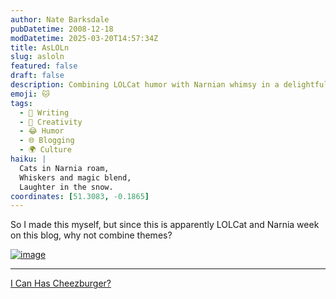 ```yaml
---
author: Nate Barksdale
pubDatetime: 2008-12-18
modDatetime: 2025-03-20T14:57:34Z
title: AsLOLn
slug: asloln
featured: false
draft: false
description: Combining LOLCat humor with Narnian whimsy in a delightful mashup.
emoji: 🐱
tags:
  - 📝 Writing
  - 🎨 Creativity
  - 😂 Humor
  - 🌐 Blogging
  - 🌍 Culture
haiku: |
  Cats in Narnia roam,  
  Whiskers and magic blend,  
  Laughter in the snow.
coordinates: [51.3083, -0.1865]
---
```


So I made this myself, but since this is apparently LOLCat and Narnia week on this blog, why not combine themes?

[![image](http://culture-making.com/media/128741041406899293.jpg)](http://mine.icanhascheezburger.com/view.aspx?ciid=2912223)

---

[I Can Has Cheezburger?](https://www.google.com/search?q=%22I%20Can%20Has%20Cheezburger%3F%22%20mine.icanhascheezburger.com)

